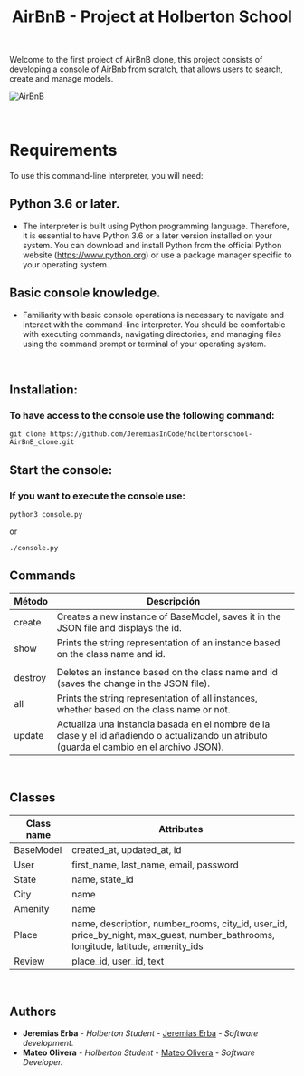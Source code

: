 <h1 align="center">AirBnB - Project at Holberton School</h1>
<br>

Welcome to the first project of AirBnB clone, this project consists of developing a console of AirBnb from scratch, that allows users to search, create and manage models.

![AirBnB](https://github.com/JeremiasInCode/holbertonschool-AirBnB_clone/assets/80486569/dce407ed-aafa-4741-8019-bdb02936665b)

<br>

# Requirements

To use this command-line interpreter, you will need:

## Python 3.6 or later.
- The interpreter is built using Python programming language. Therefore, it is essential to have Python 3.6 or a later version installed on your system. You can download and install Python from the official Python website (https://www.python.org) or use a package manager specific to your operating system.
  
## Basic console knowledge.
- Familiarity with basic console operations is necessary to navigate and interact with the command-line interpreter. You should be comfortable with executing commands, navigating directories, and managing files using the command prompt or terminal of your operating system.

<br>

<h2> Installation: </h2>
<h3> To have access to the console use the following command: </h3>

```
git clone https://github.com/JeremiasInCode/holbertonschool-AirBnB_clone.git
```

<h2> Start the console: </h2>
<h3>If you want to execute the console use:</h3>

```
python3 console.py
```
or

```
./console.py
```

## Commands

| Método    | Descripción                                                                                                                                                           |
|-----------|-----------------------------------------------------------------------------------------------------------------------------------------------------------------------|
| create    | Creates a new instance of BaseModel, saves it in the JSON file and displays the id.                                                                                   |
| show      | Prints the string representation of an instance based on the class name and id.
                    |                                                                
| destroy   | Deletes an instance based on the class name and id (saves the change in the JSON file).                                                                               |
| all       | Prints the string representation of all instances, whether based on the class name or not.                                                                            |
| update    | Actualiza una instancia basada en el nombre de la clase y el id añadiendo o actualizando un atributo (guarda el cambio en el archivo JSON).                           |

<br>

## Classes
| Class name | Attributes                                                                                                 |
|------------|-----------------------------------------------------------------------------------------------------------|
| BaseModel  | created_at, updated_at, id                                                                                |
| User       | first_name, last_name, email, password                                                                    |
| State      | name, state_id                                                                                            |
| City       | name                                                                                                      |
| Amenity    | name                                                                                                      |
| Place      | name, description, number_rooms, city_id, user_id, price_by_night, max_guest, number_bathrooms, longitude, latitude, amenity_ids |
| Review     | place_id, user_id, text                                                                                    |

<br>

## Authors

* **Jeremias Erba** - *Holberton Student* - [Jeremias Erba](https://github.com/JeremiasInCode/) - *Software development.*
* **Mateo Olivera** - *Holberton Student* - [Mateo Olivera](https://github.com/MateoOlv) - *Software Developer.*
